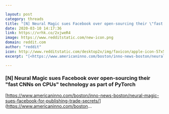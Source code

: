 ```yaml
---

layout: post
category: threads
title: "[N] Neural Magic sues Facebook over open-sourcing their \"fast CNNs on CPUs\" technology as part of PyTorch"
date: 2020-03-10 14:17:36
link: https://vrhk.co/2xjweR4
image: https://www.redditstatic.com/new-icon.png
domain: reddit.com
author: "reddit"
icon: http://www.redditstatic.com/desktop2x/img/favicon/apple-icon-57x57.png
excerpt: "[<https://www.americaninno.com/boston/inno-news-boston/neural-magic-sues-facebook-for-publishing-trade-secrets/>](<https://www.americaninno.com/boston>..."

---
```


### [N] Neural Magic sues Facebook over open-sourcing their "fast CNNs on CPUs" technology as part of PyTorch

[<https://www.americaninno.com/boston/inno-news-boston/neural-magic-sues-facebook-for-publishing-trade-secrets/>](<https://www.americaninno.com/boston>...
